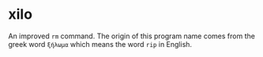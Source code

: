 # xilo
An improved `rm` command. The origin of this program name comes from the greek word `ξήλωμα` which means the word `rip` in English.
